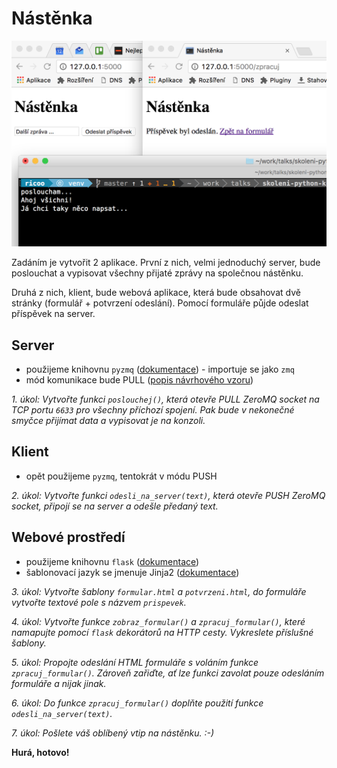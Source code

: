 # Nástěnka

![Náhled hotové aplikace](img/nastenka.png)

Zadáním je vytvořit 2 aplikace. První z nich, velmi jednoduchý server, bude poslouchat a vypisovat všechny přijaté zprávy na společnou nástěnku.

Druhá z nich, klient, bude webová aplikace, která bude obsahovat dvě stránky (formulář + potvrzení odeslání). Pomocí formuláře půjde odeslat příspěvek na server.

## Server

- použijeme knihovnu `pyzmq` ([dokumentace](https://pyzmq.readthedocs.io)) - importuje se jako `zmq`
- mód komunikace bude PULL ([popis návrhového vzoru](https://learning-0mq-with-pyzmq.readthedocs.io/en/latest/pyzmq/patterns/pushpull.html))

*1. úkol: Vytvořte funkci `poslouchej()`, která otevře PULL ZeroMQ socket na TCP portu `6633` pro všechny příchozí spojení. Pak bude v nekonečné smyčce přijímat data a vypisovat je na konzoli.*


## Klient

- opět použijeme `pyzmq`, tentokrát v módu PUSH

*2. úkol: Vytvořte funkci `odesli_na_server(text)`, která otevře PUSH ZeroMQ socket, připojí se na server a odešle předaný text.*

## Webové prostředí

- použijeme knihovnu `flask` ([dokumentace](http://flask.pocoo.org))
- šablonovací jazyk se jmenuje Jinja2 ([dokumentace](http://jinja.pocoo.org/docs/latest))

*3. úkol: Vytvořte šablony `formular.html` a `potvrzeni.html`, do formuláře vytvořte textové pole s názvem `prispevek`.*

*4. úkol: Vytvořte funkce `zobraz_formular()` a `zpracuj_formular()`, které namapujte pomocí `flask` dekorátorů na HTTP cesty. Vykreslete příslušné šablony.*

*5. úkol: Propojte odeslání HTML formuláře s voláním funkce `zpracuj_formular()`. Zároveň zařiďte, ať lze funkci zavolat pouze odesláním formuláře a nijak jinak.*

*6. úkol: Do funkce `zpracuj_formular()` doplňte použití funkce `odesli_na_server(text)`.*

*7. úkol: Pošlete váš oblíbený vtip na nástěnku. :-)*


**Hurá, hotovo!**
